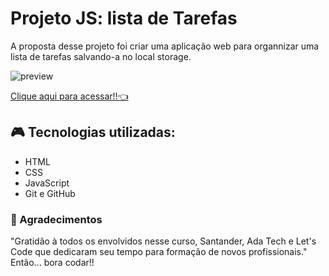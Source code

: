 # Projeto JS: lista de Tarefas

A proposta desse projeto foi criar uma aplicação web para organnizar uma lista de tarefas salvando-a no local storage.

![preview](./.github/Preview.png)

[Clique aqui para acessar!!👈](https://tiemi9.github.io/Projeto_ListaDeTarefas/)

## 🎮 Tecnologias utilizadas:

  - HTML
  - CSS
  - JavaScript
  - Git e GitHub


### 💌 Agradecimentos

"Gratidão à todos os envolvidos nesse curso, Santander, Ada Tech e Let's Code que dedicaram seu tempo para formação de novos profissionais."
Então... bora codar!! 
